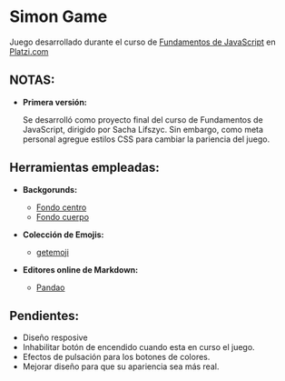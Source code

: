 # Simon Game

Juego desarrollado durante el curso de [Fundamentos de JavaScript](https://platzi.com/clases/fundamentos-javascript/) en [Platzi.com](https://platzi.com)

## NOTAS:

*   **Primera versión:**

    Se desarrolló como proyecto final del curso de Fundamentos de JavaScript, dirigido por
    Sacha Lifszyc. Sin embargo, como meta personal agregue estilos CSS para cambiar la pariencia del juego.

## Herramientas empleadas:

*   **Backgorunds:** 

    * [Fondo centro](ttps://www.toptal.com/designers/subtlepatterns/carbon-fibre-v2/)
    * [Fondo cuerpo](https://www.toptal.com/designers/subtlepatterns/darth-stripe-2/)

*   **Colección de Emojis:**

    * [getemoji](https://getemoji.com/)

*   **Editores online de Markdown:**

    * [Pandao](https://pandao.github.io/editor.md/en.html)

## Pendientes:

*   Diseño resposive
*   Inhabilitar botón de encendido cuando esta en curso el juego.
*   Efectos de pulsación para los botones de colores.
*   Mejorar diseño para que su apariencia sea más real.